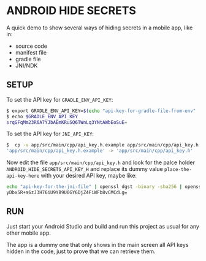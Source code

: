 # ANDROID HIDE SECRETS

A quick demo to show several ways of hiding secrets in a mobile app, like in:

* source code
* manifest file
* gradle file
* JNI/NDK


## SETUP

To set the API key for `GRADLE_ENV_API_KEY`:

```bash
$ export GRADLE_ENV_API_KEY=$(echo "api-key-for-gradle-file-from-env" | openssl dgst -binary -sha256 | openssl enc -base64)
$ echo $GRADLE_ENV_API_KEY
srqGFqMm23R6A7YJbAEmKRuSQ6TWnLq3YNtAWbEoSuE=
```

To set the API key for `JNI_API_KEY`:

```bash
$  cp -v app/src/main/cpp/api_key.h.example app/src/main/cpp/api_key.h
'app/src/main/cpp/api_key.h.example' -> 'app/src/main/cpp/api_key.h'
```

Now edit the file `app/src/main/cpp/api_key.h` and look for the palce holder
`ANDROID_HIDE_SECRETS_API_KEY_H` and replace its dummy value
`place-the-api-key-here` with your desired API key, maybe like:

```bash
echo "api-key-for-the-jni-file" | openssl dgst -binary -sha256 | openssl enc -base64
yDbx5R+a6zJ3H76iU9YB9U0GY6DjZ4FiWFb8vCMCdLg=
```

## RUN

Just start your Android Studio and build and run this project as usual for any
other mobile app.

The app is a dummy one that only shows in the main screen all API keys hidden in
the code, just to prove that we can retrieve them.
